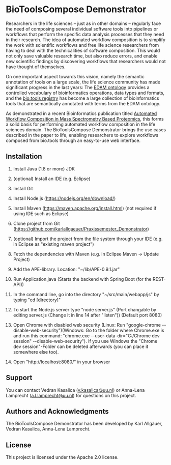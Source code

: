 # BioToolsCompose Demonstrator
Researchers in the life sciences – just as in other domains – regularly face 
the need of composing several individual software tools into pipelines or
workflows that perform the specific data analysis processes that they need in
their research. The idea of automated workflow composition is to simplify the
work with scientific workflows and free life science researchers from having to
deal with the technicalities of software composition. This would not only save
valuable research time, but also reduce errors, and enable new scientific
findings by discovering workflows that researchers would not have thought of
themselves.

On one important aspect towards this vision, namely the semantic annotation of 
tools on a large scale, the life science community has made significant progress
in the last years: The [EDAM ontology](http://edamontology.org/page) 
provides a controlled vocabulary of bioinformatics operations, data types and
formats, and the [bio.tools registry](https://bio.tools/) has become a large collection of 
bioinformatics tools that are semantically annotated with terms from the EDAM ontology. 

As demonstrated in a recent Bioinformatics publication titled [Automated Workflow
Composition in Mass Spectrometry Based Proteomics](https://academic.oup.com/bioinformatics/article/35/4/656/5060940), 
this forms a solid basis for performing automated workflow composition in the
life sciences domain. The BioToolsCompose Demonstrator brings the use cases
described in the paper to life, enabling researchers to explore workflows
composed from bio.tools through an easy-to-use web interface. 

## Installation
1. Install Java (1.8 or more) JDK

2. (optional) Install an IDE (e.g. Eclipse)

3.  Install Git

4.  Install Node.js (https://nodejs.org/en/download/)

5.  Install Maven (https://maven.apache.org/install.html) (not required if using IDE such as Eclipse)

6. Clone project from Git (https://github.com/karlallgaeuer/Praxissemester_Demonstrator)

7. (optional) Import the project from the file system through your IDE (e.g. in Eclipse as "existing maven project")

8.  Fetch the dependencies with Maven (e.g. in Eclipse Maven -> Update Project)

9. Add the APE-library. Location: "~/lib/APE-0.9.1.jar"

9.  Run Application.java (Starts the backend with Spring Boot (for the REST-API))

10.  In the command line, go into the directory "~/src/main/webapp/js" by typing "cd [directory]"

11.  To start the Node.js server type "node server.js" (Port changable by editing server.js (Change it in line 14 after "listen")) (Default port 8080)

12. Open Chrome with disabled web security (Linux: Run "google-chrome --disable-web-security")(Windows: Go to the folder where Chrome.exe is and run this command: "chrome.exe --user-data-dir="C:/Chrome dev session" --disable-web-security"). If you use Windows the "Chrome dev session"-Folder can be deleted afterwards (you can place it somewhere else too).

13. Open "http://localhost:8080/" in your browser 

## Support
You can contact Vedran Kasalica (v.kasalica@uu.nl) or Anna-Lena Lamprecht 
(a.l.lamprecht@uu.nl) for questions on this project.

## Authors and Acknowledgments
The BioToolsCompose Demonstrator has been developed by Karl Allgäuer, 
Vedran Kasalica, Anna-Lena Lamprecht.

## License
This project is licensed under the Apache 2.0 license.

